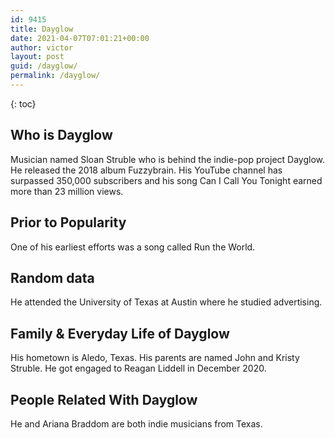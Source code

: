 ```yaml
---
id: 9415
title: Dayglow
date: 2021-04-07T07:01:21+00:00
author: victor
layout: post
guid: /dayglow/
permalink: /dayglow/
---
```



{: toc}


## Who is Dayglow



Musician named Sloan Struble who is behind the indie-pop project Dayglow. He released the 2018 album Fuzzybrain. His YouTube channel has surpassed 350,000 subscribers and his song Can I Call You Tonight earned more than 23 million views. 

                
                
                
## Prior to Popularity



One of his earliest efforts was a song called Run the World.

                
                
                
## Random data



He attended the University of Texas at Austin where he studied advertising. 

                
                
                
## Family & Everyday Life of Dayglow



His hometown is Aledo, Texas. His parents are named John and Kristy Struble. He got engaged to Reagan Liddell in December 2020.

                
                
                
## People Related With Dayglow



He and Ariana Braddom are both indie musicians from Texas.

                
              
            
          
          
          